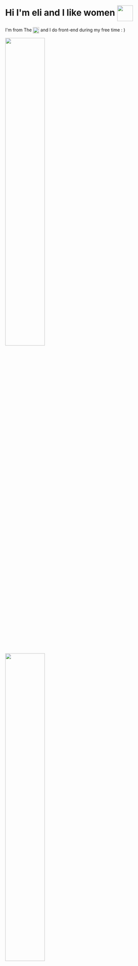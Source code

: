 # Hi I'm eli and I like women <img width="50" align="center" src="https://i.imgur.com/TsTeHxd.png" />

I'm from The <img width="20" height="20" align="center" src="https://flagicons.lipis.dev/flags/4x3/ph.svg" /> and I do front-end during my free time : )

<img width="50%" src="https://github-readme-stats.vercel.app/api?username=wensente27&count_private=true&show_icons=true&theme=dark&hide_border=true&include_all_commits=true">
<img width="50%" src="https://github-readme-stats.vercel.app/api/top-langs/?username=wensente27&theme=dark&hide_border=true&layout=compact">

